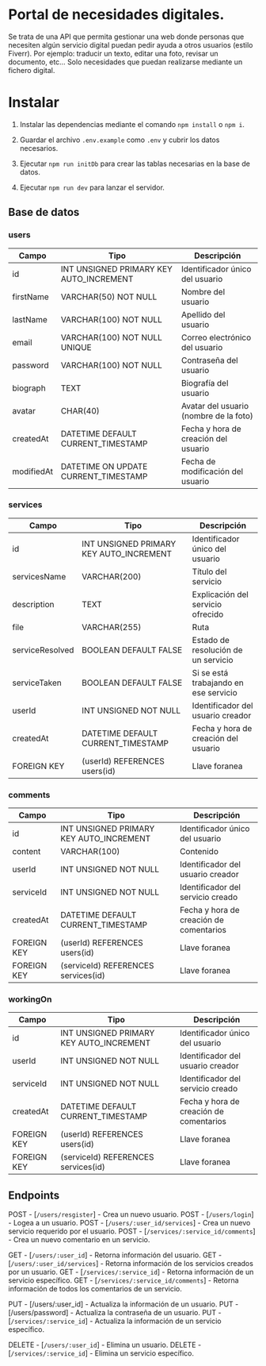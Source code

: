 # Portal de necesidades digitales.

Se trata de una API que permita gestionar una web donde personas que necesiten algún servicio digital puedan pedir ayuda a otros usuarios (estilo Fiverr). Por ejemplo: traducir un texto, editar una foto, revisar un documento, etc… Solo necesidades que puedan realizarse
mediante un fichero digital.

# Instalar

1. Instalar las dependencias mediante el comando `npm install` o `npm i`.

2. Guardar el archivo `.env.example` como `.env` y cubrir los datos necesarios.

3. Ejecutar `npm run initDb` para crear las tablas necesarias en la base de datos.

4. Ejecutar `npm run dev` para lanzar el servidor.

## Base de datos

### users

| Campo      | Tipo                                    | Descripción                            |
| ---------- | --------------------------------------- | -------------------------------------- |
| id         | INT UNSIGNED PRIMARY KEY AUTO_INCREMENT | Identificador único del usuario        |
| firstName  | VARCHAR(50) NOT NULL                    | Nombre del usuario                     |
| lastName   | VARCHAR(100) NOT NULL                   | Apellido del usuario                   |
| email      | VARCHAR(100) NOT NULL UNIQUE            | Correo electrónico del usuario         |
| password   | VARCHAR(100) NOT NULL                   | Contraseña del usuario                 |
| biograph   | TEXT                                    | Biografía del usuario                  |
| avatar     | CHAR(40)                                | Avatar del usuario (nombre de la foto) |
| createdAt  | DATETIME DEFAULT CURRENT_TIMESTAMP      | Fecha y hora de creación del usuario   |
| modifiedAt | DATETIME ON UPDATE CURRENT_TIMESTAMP    | Fecha de modificación del usuario      |

### services

| Campo           | Tipo                                    | Descripción                           |
| --------------- | --------------------------------------- | ------------------------------------- |
| id              | INT UNSIGNED PRIMARY KEY AUTO_INCREMENT | Identificador único del usuario       |
| servicesName    | VARCHAR(200)                            | Título del servicio                   |
| description     | TEXT                                    | Explicación del servicio ofrecido     |
| file            | VARCHAR(255)                            | Ruta                                  |
| serviceResolved | BOOLEAN DEFAULT FALSE                   | Estado de resolución de un servicio   |
| serviceTaken    | BOOLEAN DEFAULT FALSE                   | Si se está trabajando en ese servicio |
| userId          | INT UNSIGNED NOT NULL                   | Identificador del usuario creador     |
| createdAt       | DATETIME DEFAULT CURRENT_TIMESTAMP      | Fecha y hora de creación del usuario  |
| FOREIGN KEY     | (userId) REFERENCES users(id)           | Llave foranea                         |

### comments

| Campo       | Tipo                                    | Descripción                             |
| ----------- | --------------------------------------- | --------------------------------------- |
| id          | INT UNSIGNED PRIMARY KEY AUTO_INCREMENT | Identificador único del usuario         |
| content     | VARCHAR(100)                            | Contenido                               |
| userId      | INT UNSIGNED NOT NULL                   | Identificador del usuario creador       |
| serviceId   | INT UNSIGNED NOT NULL                   | Identificador del servicio creado       |
| createdAt   | DATETIME DEFAULT CURRENT_TIMESTAMP      | Fecha y hora de creación de comentarios |
| FOREIGN KEY | (userId) REFERENCES users(id)           | Llave foranea                           |
| FOREIGN KEY | (serviceId) REFERENCES services(id)     | Llave foranea                           |

### workingOn

| Campo       | Tipo                                    | Descripción                             |
| ----------- | --------------------------------------- | --------------------------------------- |
| id          | INT UNSIGNED PRIMARY KEY AUTO_INCREMENT | Identificador único del usuario         |
| userId      | INT UNSIGNED NOT NULL                   | Identificador del usuario creador       |
| serviceId   | INT UNSIGNED NOT NULL                   | Identificador del servicio creado       |
| createdAt   | DATETIME DEFAULT CURRENT_TIMESTAMP      | Fecha y hora de creación de comentarios |
| FOREIGN KEY | (userId) REFERENCES users(id)           | Llave foranea                           |
| FOREIGN KEY | (serviceId) REFERENCES services(id)     | Llave foranea                           |

## Endpoints

POST - [`/users/resgister`] - Crea un nuevo usuario.
POST - [`/users/login`] - Logea a un usuario.
POST - [`/users/:user_id/services`] - Crea un nuevo servicio requerido por el usuario.
POST - [`/services/:service_id/comments`] - Crea un nuevo comentario en un servicio.

GET - [`/users/:user_id`] - Retorna información del usuario.
GET - [`/users/:user_id/services`] - Retorna información de los servicios creados por un usuario.
GET - [`/services/:service_id`] - Retorna información de un servicio específico.
GET - [`/services/:service_id/comments`] - Retorna información de todos los comentarios de un servicio.

PUT - [/users/:user_id] - Actualiza la información de un usuario.
PUT - [/users/password] - Actualiza la contraseña de un usuario.
PUT - [`/services/:service_id`] - Actualiza la información de un servicio específico.

DELETE - [`/users/:user_id`] - Elimina un usuario.
DELETE - [`/services/:service_id`] - Elimina un servicio específico.

